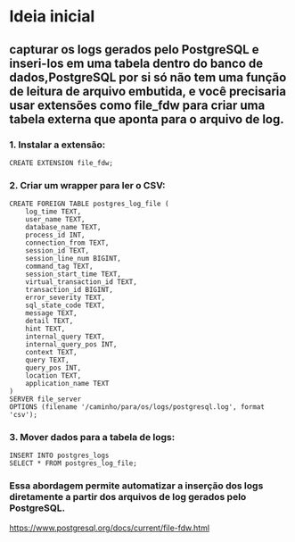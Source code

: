 
# Ideia inicial 

## capturar os logs gerados pelo PostgreSQL e inseri-los em uma tabela dentro do banco de dados,PostgreSQL por si só não tem uma função de leitura de arquivo embutida, e você precisaria usar extensões como file_fdw para criar uma tabela externa que aponta para o arquivo de log.


### 1. Instalar a extensão:

```
CREATE EXTENSION file_fdw;
```


### 2. Criar um wrapper para ler o CSV:

```
CREATE FOREIGN TABLE postgres_log_file (
    log_time TEXT,
    user_name TEXT,
    database_name TEXT,
    process_id INT,
    connection_from TEXT,
    session_id TEXT,
    session_line_num BIGINT,
    command_tag TEXT,
    session_start_time TEXT,
    virtual_transaction_id TEXT,
    transaction_id BIGINT,
    error_severity TEXT,
    sql_state_code TEXT,
    message TEXT,
    detail TEXT,
    hint TEXT,
    internal_query TEXT,
    internal_query_pos INT,
    context TEXT,
    query TEXT,
    query_pos INT,
    location TEXT,
    application_name TEXT
)
SERVER file_server
OPTIONS (filename '/caminho/para/os/logs/postgresql.log', format 'csv');
```


### 3. Mover dados para a tabela de logs:

```
INSERT INTO postgres_logs
SELECT * FROM postgres_log_file;
```


### Essa abordagem permite automatizar a inserção dos logs diretamente a partir dos arquivos de log gerados pelo PostgreSQL.


https://www.postgresql.org/docs/current/file-fdw.html